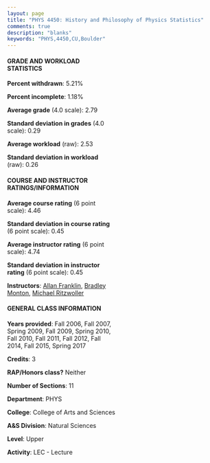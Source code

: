 ```yaml
---
layout: page
title: "PHYS 4450: History and Philosophy of Physics Statistics"
comments: true
description: "blanks"
keywords: "PHYS,4450,CU,Boulder"
---
```

<head>
<script src="https://ajax.googleapis.com/ajax/libs/jquery/2.1.3/jquery.min.js"></script>
<script src="https://dl.dropboxusercontent.com/s/pc42nxpaw1ea4o9/highcharts.js?dl=0"></script>
<!-- <script src="../assets/js/highcharts.js"></script> -->
<style type="text/css">@font-face {
	font-family: "Bebas Neue";
	src: url(https://www.filehosting.org/file/details/544349/BebasNeue Regular.otf) format("opentype");
	}
	h1.Bebas { 
		font-family: "Bebas Neue", Verdana, Tahoma;
	}
</style>
</head>
<body>
	<div id="container" style="float: right; width: 45%; height: 88%; margin-left: 2.5%; margin-right: 2.5%;"></div>
	<script language="JavaScript">
		$(document).ready(function() {
		var chart = {type: 'column'};
		var title = {text: 'Grade Distribution'};
		var xAxis = {categories: ['A','B','C','D','F'],crosshair: true};
		var yAxis = {min: 0,title: {text: 'Percentage'}};
		var tooltip = {headerFormat: '<center><b><span style="font-size:20px">{point.key}</span></b></center>',
		               pointFormat: '<td style="padding:0"><b>{point.y:.1f}%</b></td>',
		               footerFormat: '</table>',shared: true,useHTML: true};
		var plotOptions = {column: {pointPadding: 0.0,borderWidth: 0}};  
		var credits = {enabled: false};var series= [{name: 'Percent',data: [28.11,37.55,26.9,0.65,6.78,]}];
		var json = {};
		json.chart = chart;
		json.title = title;
		json.tooltip = tooltip;
		json.xAxis = xAxis;
		json.yAxis = yAxis;  
		json.series = series;
		json.plotOptions = plotOptions;  
		json.credits = credits;
		$('#container').highcharts(json);
	});
	</script>
</body>
			   
#### GRADE AND WORKLOAD STATISTICS

**Percent withdrawn**: 5.21%

**Percent incomplete**: 1.18%

**Average grade** (4.0 scale): 2.79

**Standard deviation in grades** (4.0 scale): 0.29

**Average workload** (raw): 2.53

**Standard deviation in workload** (raw): 0.26

#### COURSE AND INSTRUCTOR RATINGS/INFORMATION

**Average course rating** (6 point scale): 4.46

**Standard deviation in course rating** (6 point scale): 0.45

**Average instructor rating** (6 point scale): 4.74

**Standard deviation in instructor rating** (6 point scale): 0.45

**Instructors**: <a href='../../instructors/Allan_Franklin'>Allan Franklin</a>, <a href='../../instructors/Bradley_Monton'>Bradley Monton</a>, <a href='../../instructors/Michael_Ritzwoller'>Michael Ritzwoller</a>

#### GENERAL CLASS INFORMATION

**Years provided**: Fall 2006, Fall 2007, Spring 2009, Fall 2009, Spring 2010, Fall 2010, Fall 2011, Fall 2012, Fall 2014, Fall 2015, Spring 2017

**Credits**: 3

**RAP/Honors class?** Neither

**Number of Sections**: 11

**Department**: PHYS

**College**: College of Arts and Sciences

**A&S Division**: Natural Sciences

**Level**: Upper

**Activity**: LEC - Lecture
